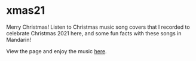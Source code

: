 # xmas21
Merry Christmas! Listen to Christmas music song covers that I recorded to celebrate Christmas 2021 here, and some fun facts with these songs in Mandarin! 

View the page and enjoy the music [here](https://graziosog.github.io/xmas21/xmas21.html).

